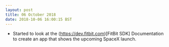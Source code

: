 ```yaml
---
layout: post
title: 06 October 2018 
date: 2018-10-06 16:00:15 BST
---
```

+ Started to look at the (https://dev.fitbit.com)[FitBit SDK] Documentation to create an app that shows the upcoming SpaceX launch.

